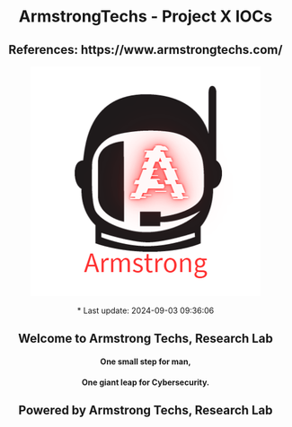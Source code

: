 <div align="center">
<h1>ArmstrongTechs - Project X IOCs</h1>
<h2>References: https://www.armstrongtechs.com/</h2>
<p>
<img src="/images/179184149.png" alt="Project X Image">
</p>
<p>* Last update: 2024-09-03 09:36:06</p>

<h2>Welcome to Armstrong Techs, Research Lab</h2>
<h4>One small step for man,</h4>
<h4>One giant leap for Cybersecurity.</h4>
<h2>Powered by Armstrong Techs, Research Lab</h2>
</div>
